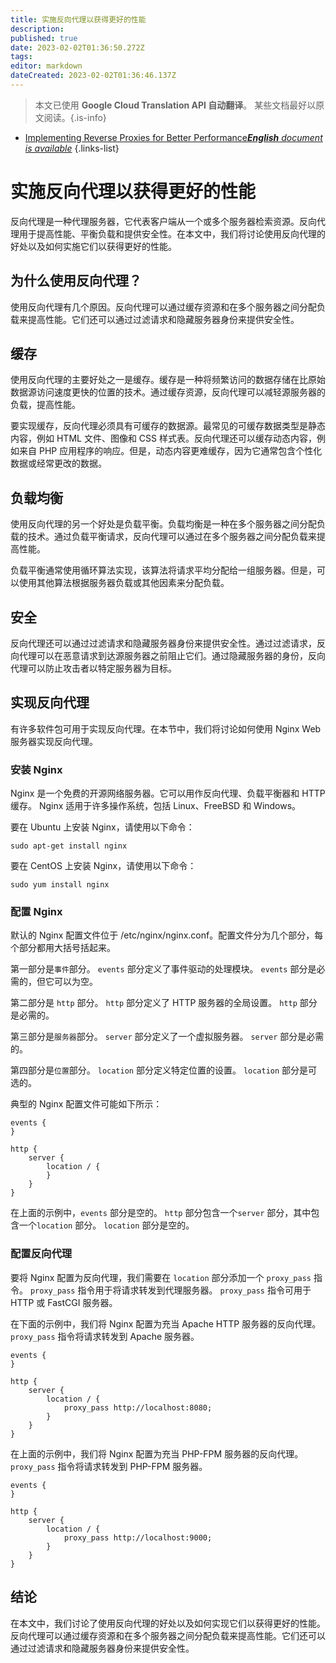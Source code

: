 ```yaml
---
title: 实施反向代理以获得更好的性能
description: 
published: true
date: 2023-02-02T01:36:50.272Z
tags: 
editor: markdown
dateCreated: 2023-02-02T01:36:46.137Z
---
```


> 本文已使用 **Google Cloud Translation API 自动翻译**。
某些文档最好以原文阅读。{.is-info}



- [Implementing Reverse Proxies for Better Performance***English** document is available*](/en/Knowledge-base/Backend/implementing-reverse-proxies-for-better-performance)
{.links-list}


# 实施反向代理以获得更好的性能

反向代理是一种代理服务器，它代表客户端从一个或多个服务器检索资源。反向代理用于提高性能、平衡负载和提供安全性。在本文中，我们将讨论使用反向代理的好处以及如何实施它们以获得更好的性能。

## 为什么使用反向代理？

使用反向代理有几个原因。反向代理可以通过缓存资源和在多个服务器之间分配负载来提高性能。它们还可以通过过滤请求和隐藏服务器身份来提供安全性。

## 缓存

使用反向代理的主要好处之一是缓存。缓存是一种将频繁访问的数据存储在比原始数据源访问速度更快的位置的技术。通过缓存资源，反向代理可以减轻源服务器的负载，提高性能。

要实现缓存，反向代理必须具有可缓存的数据源。最常见的可缓存数据类型是静态内容，例如 HTML 文件、图像和 CSS 样式表。反向代理还可以缓存动态内容，例如来自 PHP 应用程序的响应。但是，动态内容更难缓存，因为它通常包含个性化数据或经常更改的数据。

## 负载均衡

使用反向代理的另一个好处是负载平衡。负载均衡是一种在多个服务器之间分配负载的技术。通过负载平衡请求，反向代理可以通过在多个服务器之间分配负载来提高性能。

负载平衡通常使用循环算法实现，该算法将请求平均分配给一组服务器。但是，可以使用其他算法根据服务器负载或其他因素来分配负载。

## 安全

反向代理还可以通过过滤请求和隐藏服务器身份来提供安全性。通过过滤请求，反向代理可以在恶意请求到达源服务器之前阻止它们。通过隐藏服务器的身份，反向代理可以防止攻击者以特定服务器为目标。

## 实现反向代理

有许多软件包可用于实现反向代理。在本节中，我们将讨论如何使用 Nginx Web 服务器实现反向代理。

### 安装 Nginx

Nginx 是一个免费的开源网络服务器。它可以用作反向代理、负载平衡器和 HTTP 缓存。 Nginx 适用于许多操作系统，包括 Linux、FreeBSD 和 Windows。

要在 Ubuntu 上安装 Nginx，请使用以下命令：

```
sudo apt-get install nginx
```

要在 CentOS 上安装 Nginx，请使用以下命令：

```
sudo yum install nginx
```

### 配置 Nginx

默认的 Nginx 配置文件位于 /etc/nginx/nginx.conf。配置文件分为几个部分，每个部分都用大括号括起来。

第一部分是```事件```部分。 ```events``` 部分定义了事件驱动的处理模块。 ```events``` 部分是必需的，但它可以为空。

第二部分是 ```http``` 部分。 ```http``` 部分定义了 HTTP 服务器的全局设置。 ```http``` 部分是必需的。

第三部分是```服务器```部分。 ```server``` 部分定义了一个虚拟服务器。 ```server``` 部分是必需的。

第四部分是```位置```部分。 ```location``` 部分定义特定位置的设置。 ```location``` 部分是可选的。

典型的 Nginx 配置文件可能如下所示：

```
events {
}

http {
    server {
        location / {
        }
    }
}
```

在上面的示例中，```events``` 部分是空的。 ```http``` 部分包含一个```server``` 部分，其中包含一个```location``` 部分。 ```location``` 部分是空的。

### 配置反向代理

要将 Nginx 配置为反向代理，我们需要在 ```location``` 部分添加一个 ```proxy_pass``` 指令。 ```proxy_pass``` 指令用于将请求转发到代理服务器。 ```proxy_pass``` 指令可用于 HTTP 或 FastCGI 服务器。

在下面的示例中，我们将 Nginx 配置为充当 Apache HTTP 服务器的反向代理。 ```proxy_pass``` 指令将请求转发到 Apache 服务器。

```
events {
}

http {
    server {
        location / {
            proxy_pass http://localhost:8080;
        }
    }
}
```

在上面的示例中，我们将 Nginx 配置为充当 PHP-FPM 服务器的反向代理。 ```proxy_pass``` 指令将请求转发到 PHP-FPM 服务器。

```
events {
}

http {
    server {
        location / {
            proxy_pass http://localhost:9000;
        }
    }
}
```

## 结论

在本文中，我们讨论了使用反向代理的好处以及如何实现它们以获得更好的性能。反向代理可以通过缓存资源和在多个服务器之间分配负载来提高性能。它们还可以通过过滤请求和隐藏服务器身份来提供安全性。